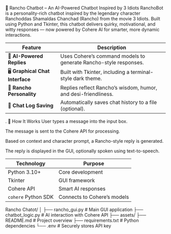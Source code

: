 🧠 Rancho Chatbot – An AI-Powered Chatbot Inspired by 3 Idiots
RanchoBot is a personality-rich chatbot inspired by the legendary character Ranchoddas Shamaldas Chanchad (Rancho) from the movie 3 Idiots. Built using Python and Tkinter, this chatbot delivers quirky, motivational, and witty responses — now powered by Cohere AI for smarter, more dynamic interactions.

| Feature                             | Description                                                      |
| ----------------------------------- | ---------------------------------------------------------------- |
| 🤖 **AI-Powered Replies**           | Uses Cohere’s command models to generate Rancho-style responses. |
| 🖥️ **Graphical Chat Interface**    | Built with Tkinter, including a terminal-style dark theme.       |
| 🧠 **Rancho Personality**           | Replies reflect Rancho’s wisdom, humor, and desi-friendliness.   |
| 💾 **Chat Log Saving**              | Automatically saves chat history to a file (optional).           |

.
🧪 How It Works
User types a message into the input box.

The message is sent to the Cohere API for processing.

Based on context and character prompt, a Rancho-style reply is generated.

The reply is displayed in the GUI, optionally spoken using text-to-speech.

| Technology             | Purpose                     |
| ---------------------- | --------------------------- |
| Python 3.10+           | Core development            |
| Tkinter                | GUI framework               |
| Cohere API             | Smart AI responses          |
| `cohere` Python SDK    | Connects to Cohere’s models |

Rancho Chatot/
│
├── rancho_gui.py         # Main GUI application
├── chatbot_logic.py      # AI interaction with Cohere API
├── assets/
├── README.md             # Project overview
├── requirements.txt      # Python dependencies
└── .env                  # Securely stores API key

